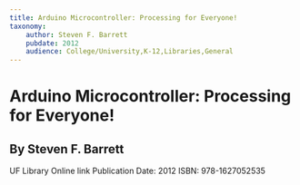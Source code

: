 ```yaml
---
title: Arduino Microcontroller: Processing for Everyone!
taxonomy:
	author: Steven F. Barrett
	pubdate: 2012
	audience: College/University,K-12,Libraries,General
---
```

# Arduino Microcontroller: Processing for Everyone!
## By Steven F. Barrett

UF Library Online link
Publication Date: 2012
ISBN: 978-1627052535